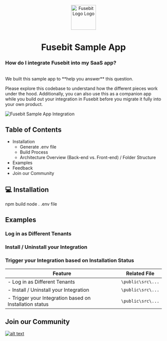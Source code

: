 <p align="center"> 
  <img src="https://cdn.fusebit.io/assets/logo/v2/logo-mark.png" alt="Fusebit Logo Logo" width="80px" height="80px">
</p>
<h1 align="center"> Fusebit Sample App </h1>

### How do I integrate Fusebit into my SaaS app?
</br>
We built this sample app to **help you answer** this question.

Please explore this codebase to understand how the different pieces work under the hood. Additionally, you can also use this as a companion app while you build out your integration in Fusebit before you migrate it fully into your own product.

![Fusebit Sample App Integration](https://i.ibb.co/1Mc7fmx/sampleappfusebit.png)


## Table of Contents

- Installation
  - Generate .env file
  - Build Process
  - Architecture Overview (Back-end vs. Front-end) / Folder Structure
 - Examples 
- Feedback
- Join our Community


## 💻 Installation

npm build
node .
.env file

## Examples

### Log in as Different Tenants

### Install / Uninstall your Integration

### Trigger your Integration based on Installation Status

|Feature|Related File|
|-|-|
| - Log in as Different Tenants|`\public\src\...` |
| - Install / Uninstall your Integration|`\public\src\...` |
| - Trigger your Integration based on Installation status |`\public\src\...`|

## Join our Community

<a target="_blank" href="https://fusebitio.slack.com">![alt text](https://img.shields.io/badge/Slack-4A154B?style=for-the-badge&logo=slack&logoColor=white "Slack logo")</a>

